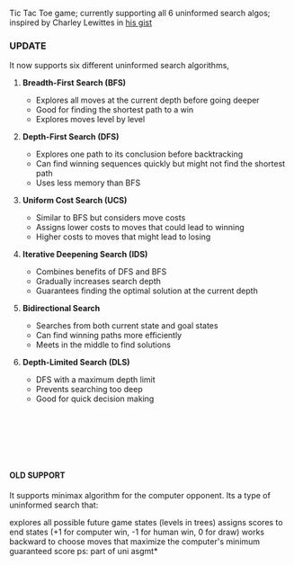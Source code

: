 Tic Tac Toe game; currently supporting all 6 uninformed search algos; inspired by Charley Lewittes in [his gist](https://gist.github.com/ctlewitt/34986ab411b49c5fdce7)
<br/>

### UPDATE
It now supports six different uninformed search algorithms,

1. **Breadth-First Search (BFS)**
   - Explores all moves at the current depth before going deeper
   - Good for finding the shortest path to a win
   - Explores moves level by level

2. **Depth-First Search (DFS)**
   - Explores one path to its conclusion before backtracking
   - Can find winning sequences quickly but might not find the shortest path
   - Uses less memory than BFS

3. **Uniform Cost Search (UCS)**
   - Similar to BFS but considers move costs
   - Assigns lower costs to moves that could lead to winning
   - Higher costs to moves that might lead to losing

4. **Iterative Deepening Search (IDS)**
   - Combines benefits of DFS and BFS
   - Gradually increases search depth
   - Guarantees finding the optimal solution at the current depth

5. **Bidirectional Search**
   - Searches from both current state and goal states
   - Can find winning paths more efficiently
   - Meets in the middle to find solutions

6. **Depth-Limited Search (DLS)**
   - DFS with a maximum depth limit
   - Prevents searching too deep
   - Good for quick decision making

<br/>
<br/>
<br/>
<br/>
<br/>

#### OLD SUPPORT

It supports minimax algorithm for the computer opponent. Its a type of uninformed search that:

explores all possible future game states (levels in trees)
assigns scores to end states (+1 for computer win, -1 for human win, 0 for draw)
works backward to choose moves that maximize the computer's minimum guaranteed score
ps: part of uni asgmt*
